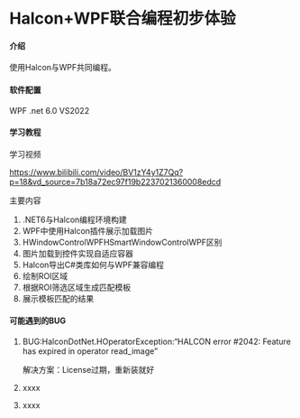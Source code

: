 # Halcon+WPF联合编程初步体验
#### 介绍
使用Halcon与WPF共同编程。


#### 软件配置
WPF 
.net 6.0
VS2022

#### 学习教程
学习视频

https://www.bilibili.com/video/BV1zY4y1Z7Qq?p=18&vd_source=7b18a72ec97f19b2237021360008edcd

主要内容
1.  .NET6与Halcon编程环境构建
2.  WPF中使用Halcon插件展示加载图片
3.  HWindowControlWPFHSmartWindowControlWPF区别
4.  图片加载到控件实现自适应容器
5.  Halcon导出C#类库如何与WPF兼容编程
6.  绘制ROI区域
7.  根据ROI筛选区域生成匹配模板
8.  展示模板匹配的结果

#### 可能遇到的BUG

1.  BUG:HalconDotNet.HOperatorException:“HALCON error #2042: Feature has expired in operator read_image”

    解决方案：License过期，重新装就好
2.  xxxx
3.  xxxx
